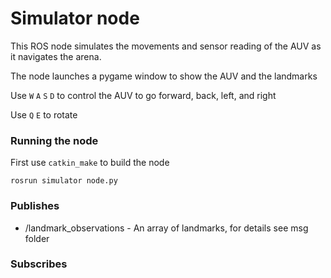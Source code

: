 # Simulator node

This ROS node simulates the movements and sensor reading of the AUV as it navigates the arena.

The node launches a pygame window to show the AUV and the landmarks

Use `W` `A` `S` `D` to control the AUV to go forward, back, left, and right

Use `Q` `E` to rotate

### Running the node

First use `catkin_make` to build the node

`rosrun simulator node.py`

### Publishes

* /landmark_observations - An array of landmarks, for details see msg folder

### Subscribes